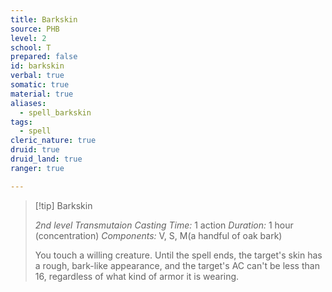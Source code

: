 ```yaml
---
title: Barkskin
source: PHB
level: 2
school: T
prepared: false
id: barkskin
verbal: true
somatic: true
material: true
aliases:
  - spell_barkskin
tags:
  - spell
cleric_nature: true
druid: true
druid_land: true
ranger: true

---
```

>[!tip] Barkskin
>
> *2nd level Transmutaion*
> *Casting Time:* 1 action
> *Duration:* 1 hour (concentration)
> *Components:* V, S, M(a handful of oak bark)
>
>You touch a willing creature. Until the spell ends, the target's skin has a rough, bark-like appearance, and the target's AC can't be less than 16, regardless of what kind of armor it is wearing.
>

